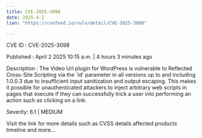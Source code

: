 ```yaml
---
title: CVE-2025-3098
date: 2025-4-2
lien: "https://cvefeed.io/vuln/detail/CVE-2025-3098"

---
```


CVE ID : CVE-2025-3098

Published :  April 2
2025
10:15 a.m. | 4 hours
3 minutes ago

Description : The Video Url plugin for WordPress is vulnerable to Reflected Cross-Site Scripting via the 'id' parameter in all versions up to
and including
1.0.0.3 due to insufficient input sanitization and output escaping. This makes it possible for unauthenticated attackers to inject arbitrary web scripts in pages that execute if they can successfully trick a user into performing an action such as clicking on a link.

Severity: 6.1 | MEDIUM

Visit the link for more details
such as CVSS details
affected products
timeline
and more...
